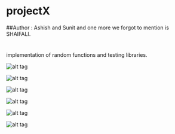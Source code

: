 # 
# projectX
##Author : Ashish and Sunit and one more we forgot to mention is SHAIFALI.
#
implementation of random functions and testing libraries.

![alt tag](https://lh3.googleusercontent.com/G5Tjd0q5iG-LQBHkBJRcRUGMR2iXyAV8VSwOMhOIvvOEyNLFr8NS8bMdyoELVMwWgL1icddrxJ7JKOV9lgazSVRHhKSgcp8UNAx4W51wmAostNnXbJ1ucqiVCSAqSNz0WllQ6Jfqy54rdOmxhirHGrvo3XwMIUSoK9RyiePdaa2SBRemk53h-F-tnEhXYEXJbMcNnNRzMzLZpXnRWeuucETNOhCt_4VxVa3qCkKrIdNhvVCK0fzXhMSs35Nv2Jq8d4_w7M2ys8aSMIsCJzcRZsgSSLRhs0yELuYMKCcscxHKpmGNA8qOq7p_N6BY_Lhr6hgtHj3tiyUm6ayQ-6wq12ddAs_dlE52UjxX-i5yMYTdilSRGTtqzZ8RAE6zoEBZl5x0UscYH57FtS1YC3DDU5bpfFcv2Lss4uDYP1t1L-5yJb7hbJH_v_1M7lAAv9k6b0q9ysFg2KdnR-raDM8ZBRqINMSSU1L5NTKi0dl0ZlYGg5ZoA1yIs0aIAfhkw0on98ckpqzg-Fd5RXV7f4SvQlootFyFp0WW0f3o-6v4Yaqu5nnEKRiAEoepjNRZycDUhMIL5t8igmjG4G04oHgXvOmwJMbdTdD_YXshM-TgTo-l1bub=w345-h612-no)

![alt tag](https://lh3.googleusercontent.com/cO6fGOrxrCcybGBgxt9FyMazMfJYdnOw1iXZI6QHHLRxBM4GfHhg1waf4XJFb9Im5GMiaDKtsUinpBB2x_E35iNUZaVOIQiB_v9z0xPt5dXY_JhnDoN4oYYZhIH5hJKaJqEZs3ZNltW2CV8z7k0MfRc-lXHGPwXgjupzzXEgKE2f-NntozIoS4dfjZRD10s29hGqu-QQPauZj5v3AcF1dJxvmRBPhLehXjQ-6YrIT8gnFpU5hF1-SQ7_DNgeE0H_0vAWYvQRdXctbDyLssS-eRTJWioDQD8_b2D-zvIRtRe-O7ydO6DHFxD6hV8xGrXUpb5UK8WjFN0RCVeHS2xQ13_VIlOWs7SjISWiK1pAeE1_DNEpOEYf7oT1E5b_C5u0Pwv2ExHJLM89d_Q6wAdwB0eS-UO5h95hakRHea9UUVPFg8co7NzbqrTbYtTJ91TxP5TDoeY4bdD5emvglLWOb1g1tAZ9Ai55OJ1S8-5XxJVTxqmZC6svrnILyUZJJv8FgC-HrTchYSlqv0b-zXDA19hEOVXAwQQZOshGNFl3n6Miy02WRWDGdp6C3sJuVMXTghfUH4SJatNw_gIYCN9HuaulRlSgw8tEq997RRpYOefn78YK=w345-h612-no)

![alt tag](https://lh3.googleusercontent.com/9IeC8VxgnvifKEz5ud2FxY6x5LgSVN4UZpdTAC-rzQDv1fqTViA30waY_yxKizFQwZlPm4EMyaYfbzHgM4qopnW9I87SQf7aaC99BMUDHiQs08EZ0HczYyqLkmrD1kUBwdxSQA30rCxqmAbFMNlIlw5MyT7QdLfWNlp_7i3eP3fGtpfwj41TCjMDCotJx0_4KgHqgnrj5rQvSscaDANLyX92kAnx8M5Ci6tR5b1rNdOHEHgvAnxd0Ye1jjckCrq8GnrRIkV-nLFyXWgRIhHG1HrzUIg_JfCLIg-crXwkxJKLWlW9TPllb4EYT8lAR3nN2AcAmjeY3ajmE7boaG490g9KLuP9pctb9Kyr2DEJ5RjAe6kfc0IxsFzSZbg-bkDWp038CLRErLSMhaa8IwQePZuBIbv-eUItwkpAGNW_hYq10mIF2OyIfylHAR9-Bmof0zb_P2FhJPLhqc3Z4RH5JxinkTGR1o4NYpwi5wlGlxNJJzI7OCiqS0kD5OphNVymk_oOtV1aJYOMYWxeMlO2zD1Fk_lO8OALUNGwQAVKJNzCvrU0snlSRqjDaEVYkzFB7utMEa3__fTZg2K3p2ALuJjeO5rdSbeqBnuqHxilrmURDFMq=w345-h612-no)

![alt tag](https://lh3.googleusercontent.com/Qe32Jweno9MywOfHWrW8sgG7u52r_G6DAkY479atXo3OWjzE-JVbX_Flv_dIda2uwmlAhuf_SQzEcu5OWCDIoD7OJ1oWamYdVI9FEZx379Osyz2f7QLRM-G7Gv-KCfZUI4541nW9N3OE-CeKgySXA8LkHCJA1VCAFoJLOQ5LT4CM0MAFR-eKEfLrBuJ38rjN3-z_JYCnijNthveFYNWQ3AsGk9SiTJqTk0ODEV9RXM9uqD8jZ8sEGY7YTW-uWrtZjmPbvh5x_DFEPN_cWq5pINJgErFE_JHonmpdMbaaffjx9xGa9rdszS7ZXD285HFxEMGC--nrPxCLTvFkFXkOmOd7GjxR-FsCqwYdCyaLmKwGLYzBA1Bc5D68jZpINPdli0L1JcE96DkaTNDYiSRncP2QB09LZWeo3HNaHUtPwD1qqDX1iZd0YY8AEVAgMMe7Rfa1lwD7A52RPI3tc6LRRsfa3OexPyfIltIxi_343NEoefhXoIuXdzOO4M9h8AlmXoodqo-u2VdQyykF2XFQg0WzdIMSo_Py50CjoUGp_iuZfFPYkLUgJBD0XVP3WUB7TwwksuYAFPYFNn2Tiv6-moqoDsRDLSRLlxUFyWLL-cVNGDfm=w345-h612-no)

![alt tag](https://lh3.googleusercontent.com/B9l6jeNXIepGpSpWYbkjNpLClf20yMm7pfzjpTsco2bJKK1nZZpuCjiMR3zfbFzDUABf7pWVuk1jFsdk3bKGxMmGLwGPRh68HAkQQPDGbH5O21UVa7fW9RJRFhm-3jHYGMKsIwcnkpDJuntqq6swnZaSlYAz3bfQHseh7dvjnP2BoZpZKW5V2dLHXpGq1jcEcr1tKnMc_H8dgA4lp-ouPtU3bNNWJdctgiSjEYe5IjUTAjwsx-jt_FLiIm_fm8_vTai3u933gS0H62gF20acvaa7ZTXL_gaLKQz5H8EFX721X1wYSbQRYm673E0hIaW3g1drWJ35z0W8eZoHq6Z6aSHtMR7D2wJNiywaBsicPbpI13NsKlT3zNwwSBnOhxvLNqFRAVHU-bNzEUclILIotXSmBWxxdu28Gk4B72qJNeDu0CDGYxoESwi8P6Y1j4sxyZc3AfHYmj-IstmTu8TrfMCyfvOqGR1xiLygcECfpLMERSnNfTKI0i1B7Wy_rJVAui92ErwZC2Sqm6QEhU6x9Fic7e6GBAXzv-UzY198gg0CCquYzHsEqoypbi4PGp_HzuVWafFfz8UOmXF5ZlK2KwvzP4KQm_h-XGNelQS68d_Ff2N0=w345-h612-no)

![alt tag](https://lh3.googleusercontent.com/4Nz83zZv-zS2BWGR8rO6Oiq4VGvQahBzrjdbXvhDlBiWdVPqppdON3QjU7WuUyo-hSRkGv9iXhs3E3a3b-UQZaxHFoM8jgYNrai2osIUKvXhrXnYNuwjxC4AbSRN062OfZPGnPM5ih7ZEBe1xHFNDmiuscZs5ebNxHimt7WmtihdVRMmawxuaKPxYV3IFD4F9-prYoUppLCFRZZsMIwfG2c4m9GN1-ncwMpr4bLWmyfQ7-FSAEY9cYjvjV7ucsB2uKeOsxaWFHocxXMDbvcbtpZuytei3ADlw_AlNKumy5RhSg_ILioGsJDGCjo-JVwPrFXJ-1Yvr9Q8bziE7S30Gejg2qmV18jYnv5qjB2Z2bi2SPllq92AsFF3dJgvYCmkQhkPl3AcSZDI61ayTjAnaKC1wC0Xc8-DFw0V2f2d1uC2T6hPUuEibWcvEAh-7NqJzRHHD6LVpwDKXdps4BIrZ2fyEoJscBjeVc1OynTXdhnXspRrV5wIO0ddKQWZQIsd-XWckI6iFN18jPb5LaGlH6fJDOnVwIiatFJYC20tzz9Cqy171mENYONnqkMDwLYcEOWZ7RBvWOZxDG2QvkIz0wzCb0moTDFD1eXUv18LoD9L_cPn=w345-h612-no)
